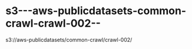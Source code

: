 s3---aws-publicdatasets-common-crawl-crawl-002--
================================================

s3://aws-publicdatasets/common-crawl/crawl-002/ 